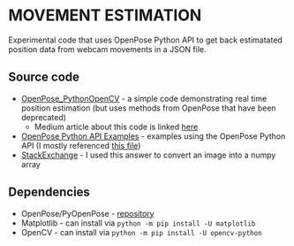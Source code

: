 # MOVEMENT ESTIMATION
Experimental code that uses OpenPose Python API to get back estimatated position data from webcam movements in a JSON file. 
## Source code 
* [OpenPose_PythonOpenCV](https://github.com/nishagandhi/OpenPose_PythonOpenCV) - a simple code demonstrating real time position estimation (but uses methods from OpenPose that have been deprecated)
  * Medium article about this code is linked [here](https://medium.com/pixel-wise/real-time-pose-estimation-in-webcam-using-openpose-python-2-3-opencv-91af0372c31c)
* [OpenPose Python API Examples](https://github.com/CMU-Perceptual-Computing-Lab/openpose/tree/master/examples/tutorial_api_python) - examples using the OpenPose Python API (I mostly referenced [this file](https://github.com/CMU-Perceptual-Computing-Lab/openpose/blob/master/examples/tutorial_api_python/01_body_from_image.py))
* [StackExchange](https://stackoverflow.com/a/46604754) - I used this answer to convert an image into a numpy array

## Dependencies
* OpenPose/PyOpenPose - [repository](https://github.com/CMU-Perceptual-Computing-Lab/openpose)
* Matplotlib - can install via ```python -m pip install -U matplotlib```
* OpenCV - can install via ```python -m pip install -U opencv-python```
